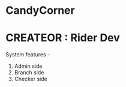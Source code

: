 # CandyCorner
# CREATEOR : Rider Dev

System features -
1. Admin side
3. Branch side
4. Checker side
